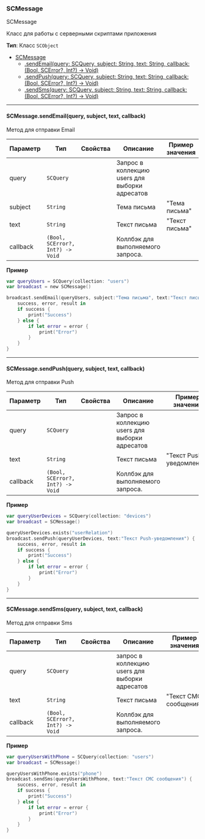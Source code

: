 <a name="SCMessage"></a>

### SCMessage
SCMessage

Класс для работы с серверными скриптами приложения

**Тип**: Класс <code>SCObject</code>  

* [SCMessage](#SCMessage)
    * [.sendEmail(query: SCQuery, subject: String, text: String, callback: (Bool, SCError?, Int?) -> Void)](#SCMessage+sendEmail)
    * [.sendPush(query: SCQuery, subject: String, text: String, callback: (Bool, SCError?, Int?) -> Void)](#SCScript+sendPush)
    * [.sendSms(query: SCQuery, subject: String, text: String, callback: (Bool, SCError?, Int?) -> Void)](#SCScript+sendSms)

----------------------------------------------------------------------------------------------
<a name="SCMessage+sendEmail"></a>
#### SCMessage.sendEmail(query, subject, text, callback)
Метод для отправки Email
 

| Параметр | Тип | Свойства | Описание | Пример значения |
| --- | --- | --- | --- | --- |
| query    | <code>SCQuery</code>                        |              | Запрос в коллекцию users для выборки адресатов |                        | 
| subject  | <code>String</code>                         |              | Тема письма                                    | "Тема письма"          |
| text     | <code>String</code>                         |              | Текст письма                                   | "Текст письма"         |
| callback | <code>(Bool, SCError?, Int?) -> Void</code> |              | Коллбэк для выполняемого запроса.              |                        |

**Пример**   
```SWIFT
var queryUsers = SCQuery(collection: "users")
var broadcast = new SCMessage()

broadcast.sendEmail(queryUsers, subject:"Тема письма", text:"Текст письма") {
    success, error, result in
    if success {
        print("Success")
    } else {
        if let error = error {
            print("Error")
        }
    }
}

```

----------------------------------------------------------------------------------------------
<a name="SCMessage+sendPush"></a>
#### SCMessage.sendPush(query, subject, text, callback)
Метод для отправки Push
 

| Параметр | Тип | Свойства | Описание | Пример значения |
| --- | --- | --- | --- | --- |
| query    | <code>SCQuery</code>                        |              | Запрос в коллекцию users для выборки адресатов |                        | 
| text     | <code>String</code>                         |              | Текст письма                                   | "Текст Push-уведомления"         |
| callback | <code>(Bool, SCError?, Int?) -> Void</code> |              | Коллбэк для выполняемого запроса.              |                        |

**Пример**   
```SWIFT
var queryUserDevices = SCQuery(collection: "devices")
var broadcast = SCMessage()

queryUserDevices.exists("userRelation")
broadcast.sendPush(queryUserDevices, text:"Текст Push-уведомления") {
    success, error, result in
    if success {
        print("Success")
    } else {
        if let error = error {
            print("Error")
        }
    }
}
```
----------------------------------------------------------------------------------------------
<a name="SCMessage+sendSms"></a>
#### SCMessage.sendSms(query, subject, text, callback)
Метод для отправки Sms
 

| Параметр | Тип | Свойства | Описание | Пример значения |
| --- | --- | --- | --- | --- |
| query    | <code>SCQuery</code>                        |              | запрос в коллекцию users для выборки адресатов |                        | 
| text     | <code>String</code>                         |              | Текст письма                                   | "Текст СМС сообщения"         |
| callback | <code>(Bool, SCError?, Int?) -> Void</code> |              | Коллбэк для выполняемого запроса.              |                        |

**Пример**   
```SWIFT
var queryUsersWithPhone = SCQuery(collection: "users")
var broadcast = SCMessage()

queryUsersWithPhone.exists("phone")
broadcast.sendSms(queryUsersWithPhone, text:"Текст СМС сообщения") {
    success, error, result in
    if success {
        print("Success")
    } else {
        if let error = error {
            print("Error")
        }
    }
}
```
